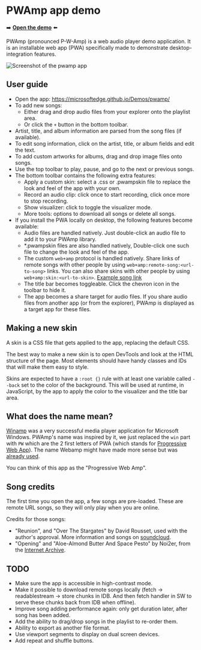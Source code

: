 # PWAmp app demo

➡️ **[Open the demo](https://microsoftedge.github.io/Demos/pwamp/)** ⬅️

PWAmp (pronounced P-W-Amp) is a web audio player demo application. It is an installable web app (PWA) specifically made to demonstrate desktop-integration features.

![Screenshot of the pwamp app](screenshot-playlist.png)

## User guide

* Open the app: https://microsoftedge.github.io/Demos/pwamp/
* To add new songs:
  * Either drag and drop audio files from your explorer onto the playlist area.
  * Or click the `+` button in the bottom toolbar.
* Artist, title, and album information are parsed from the song files (if available).
* To edit song information, click on the artist, title, or album fields and edit the text.
* To add custom artworks for albums, drag and drop image files onto songs.
* Use the top toolbar to play, pause, and go to the next or previous songs.
* The bottom toolbar contains the following extra features:
  * Apply a custom skin: select a .css or .pwampskin file to replace the look and feel of the app with your own.
  * Record an audio clip: click once to start recording, click once more to stop recording.
  * Show visualizer: click to toggle the visualizer mode.
  * More tools: options to download all songs or delete all songs.
* If you install the PWA locally on desktop, the following features become available:
  * Audio files are handled natively. Just double-click an audio file to add it to your PWAmp library.
  * *.pwampskin files are also handled natively, Double-click one such file to change the look and feel of the app.
  * The custom `web+amp` protocol is handled natively. Share links of remote songs with other people by using `web+amp:remote-song:<url-to-song>` links. You can also share skins with other people by using `web+amp:skin:<url-to-skin>`.
    [Example song link](web+amp:remote-song:ia803003.us.archive.org/17/items/78_by-the-light-of-the-silvery-moon_fats-waller-and-his-rhythm-fats-waller-the-dee_gbia0153541a/BY%20THE%20LIGHT%20OF%20THE%20SILVERY%20-%20%22Fats%22%20Waller%20and%20his%20Rhythm.mp3)
  * The title bar becomes toggleable. Click the chevron icon in the toolbar to hide it.
  * The app becomes a share target for audio files. If you share audio files from another app (or from the explorer), PWAmp is displayed as a target app for these files.

## Making a new skin

A skin is a CSS file that gets applied to the app, replacing the default CSS.

The best way to make a new skin is to open DevTools and look at the HTML structure of the page. Most elements should have handy classes and IDs that will make them easy to style.

Skins are expected to have a `:root {}` rule with at least one variable called `--back` set to the color of the background. This will be used at runtime, in JavaScript, by the app to apply the color to the visualizer and the title bar area.

## What does the name mean?

[Winamp](https://en.wikipedia.org/wiki/Winamp) was a very successful media player application for Microsoft Windows. PWAmp's name was inspired by it, we just replaced the `win` part with `PW` which are the 2 first letters of PWA (which stands for [Progressive Web App](https://learn.microsoft.com/microsoft-edge/progressive-web-apps-chromium/)). The name Webamp might have made more sense but was [already used](https://webamp.org/).

You can think of this app as the "Progressive Web Amp".

## Song credits

The first time you open the app, a few songs are pre-loaded. These are remote URL songs, so they will only play when you are online.

Credits for those songs:

* "Reunion", and "Over The Stargates" by David Rousset, used with the author's approval. More information and songs on [soundcloud](https://soundcloud.com/david-rousset).
* "Opening" and "Aloe-Almond Butter And Space Pesto" by Noi2er, from the [Internet Archive](https://archive.org/details/DWK382).

## TODO

* Make sure the app is accessible in high-contrast mode.
* Make it possible to download remote songs locally (fetch -> readablestream -> store chunks in IDB. And then fetch handler in SW to serve these chunks back from IDB when offline).
* Improve song adding performance again: only get duration later, after song has been added.
* Add the ability to drag/drop songs in the playlist to re-order them.
* Ability to export as another file format.
* Use viewport segments to display on dual screen devices.
* Add repeat and shuffle buttons.